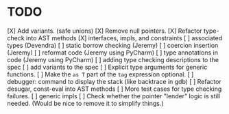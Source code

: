 # TODO

[X] Add variants. (safe unions)
[X] Remove null pointers.
[X] Refactor type-check into AST methods
[X] interfaces, impls, and constraints
[ ] associated types (Devendra)
[ ] static borrow checking (Jeremy)
[ ] coercion insertion (Jeremy)
[ ] reformat code (Jeremy using PyCharm)
[ ] type annotations in code (Jeremy using PyCharm)
[ ] adding type checking descriptions to the spec
[ ] add variants to the spec
[ ] Explicit type arguments for generic functions.
[ ] Make the `as T` part of the `tag` expression optional.
[ ] debugger: command to display the stack (like backtrace in gdb)
[ ] Refactor desugar, const-eval into AST methods
[ ] More test cases for type checking failures.
[ ] generic impls
[ ] Check whether the pointer "lender" logic is still needed.
    (Would be nice to remove it to simplify things.)
